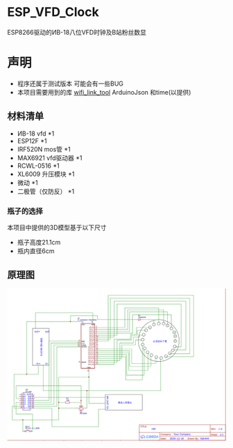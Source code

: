 # ESP_VFD_Clock
ESP8266驱动的ИВ-18八位VFD时钟及B站粉丝数显

# 声明 
* 程序还属于测试版本 可能会有一些BUG
* 本项目需要用到的库 [wifi_link_tool](https://github.com/bilibilifmk/wifi_link_tool)  ArduinoJson 和time(以提供)

## 材料清单  
* ИВ-18 vfd *1
* ESP12F    *1
* IRF520N mos管 *1
* MAX6921 vfd驱动器 *1
* RCWL-0516 *1
* XL6009 升压模块 *1
* 微动 *1
* 二极管（仅防反） *1
### 瓶子的选择 
本项目中提供的3D模型基于以下尺寸   
* 瓶子高度21.1cm  
* 瓶内直径6cm

## 原理图
![img](/img/原理图.png)

